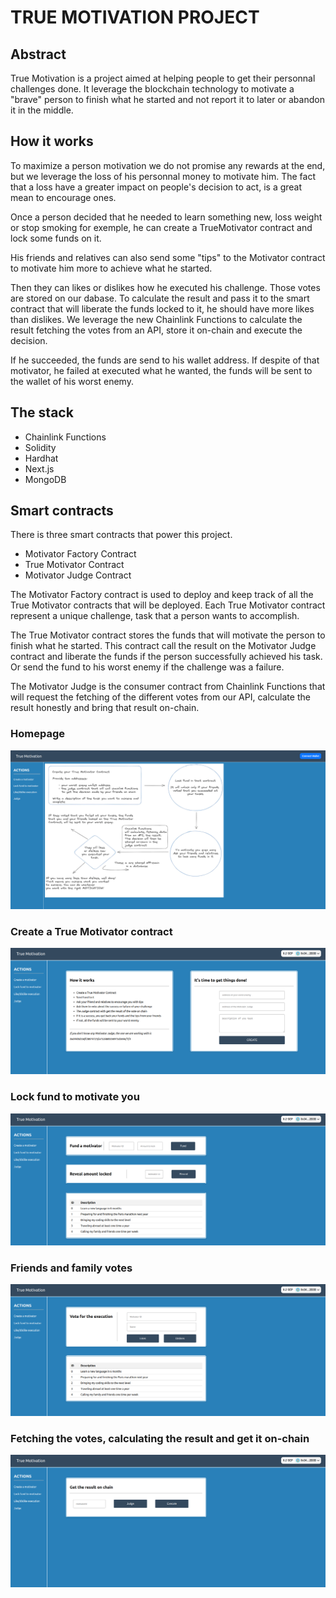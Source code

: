 # TRUE MOTIVATION PROJECT

## Abstract

True Motivation is a project aimed at helping people to get their personnal challenges done. It leverage the blockchain technology to motivate a "brave" person to finish what he started and not report it to later or abandon it in the middle. 

## How it works

To maximize a person motivation we do not promise any rewards at the end, but we leverage the loss of his personnal money to motivate him. The fact that a loss have a greater impact on people's decision to act, is a great mean to encourage ones. 

Once a person decided that he needed to learn something new, loss weight or stop smoking for exemple, he can create a TrueMotivator contract and lock some funds on it. 

His friends and relatives can also send some "tips" to the Motivator contract to motivate him more to achieve what he started. 

Then they can likes or dislikes how he executed his challenge. Those votes are stored on our dabase. To calculate the result and pass it to the smart contract that will liberate the funds locked to it, he should have more likes than dislikes.
We leverage the new Chainlink Functions to calculate the result fetching the votes from an API, store it on-chain and execute the decision. 

If he succeeded, the funds are send to his wallet address. If despite of that motivator, he failed at executed what he wanted, the funds will be sent to the wallet of his worst enemy.

## The stack 

- Chainlink Functions
- Solidity
- Hardhat
- Next.js
- MongoDB

## Smart contracts

There is three smart contracts that power this project.

- Motivator Factory Contract 
- True Motivator Contract
- Motivator Judge Contract

The Motivator Factory contract is used to deploy and keep track of all the True Motivator contracts that will be deployed. Each True Motivator contract represent a unique challenge, task that a person wants to accomplish.

The True Motivator contract stores the funds that will motivate the person to finish what he started. This contract call the result on the Motivator Judge contract and liberate the funds if the person successfully achieved his task. Or send the fund to his worst enemy if the challenge was a failure. 

The Motivator Judge is the consumer contract from Chainlink Functions that will request the fetching of the different votes from our API, calculate the result honestly and bring that result on-chain. 

### Homepage 

![Homepage](/assets/Homepage.png "Homepage")

### Create a True Motivator contract

![Create](/assets/Create.png "Create")

### Lock fund to motivate you 

![Fund](/assets/Fund.png "Fund")

### Friends and family votes  

![Vote](/assets/Vote.png "Vote")

### Fetching the votes, calculating the result and get it on-chain 

![Judge](/assets/Judge.png "Judge")

